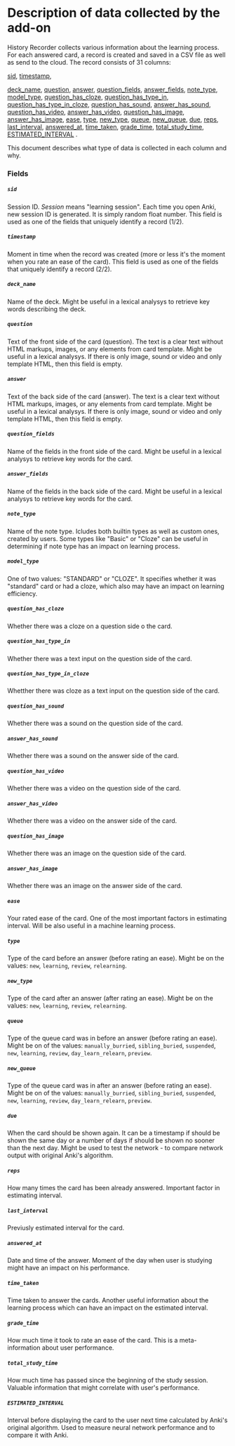 # Description of data collected by the add-on

History Recorder collects various information about the learning process. For each answered card, a record is created and saved in a CSV file as well as send to the cloud. 
The record consists of 31 columns: 
<!--[uid](#uid), -->
[sid](#sid), 
[timestamp](#timestamp), 
<!--[card_id](#card_id), 
[deck_id](#deck_id), -->
[deck_name](#deck_name),
[question](#question), 
[answer](#answer), 
[question_fields](#question_fields), 
[answer_fields](#answer_fields), 
[note_type](#note_type), 
[model_type](#model_type), 
[question_has_cloze](#question_has_cloze),
 [question_has_type_in](#question_has_type_in), 
 [question_has_type_in_cloze](#question_has_type_in_cloze), 
 [question_has_sound](#question_has_sound), 
 [answer_has_sound](#answer_has_sound),
 [question_has_video](#question_has_video),
 [answer_has_video](#answer_has_video),
 [question_has_image](#question_has_image),
 [answer_has_image](#answer_has_image),
 [ease](#ease), 
 [type](#type), 
 [new_type](#new_type),
 [queue](#queue),
 [new_queue](#new_queue), 
 [due](#due), 
 [reps](#reps),
 [last_interval](#last_interval),
 [answered_at](answered_at), 
 [time_taken](time_taken),
 [grade_time](#grade_time),
 [total_study_time](total_study_time),
 [ESTIMATED_INTERVAL](#estimated_interval) .
 
 
This document describes what type of data is collected in each column and why.
    
    
### Fields
<!--##### `uid`
User ID. Used as one of the fields that uniquely identify a record (1/4). 
-->
##### `sid`
Session ID. *Session* means "learning session". Each time you open Anki, new session ID is generated. It is simply random float number. This field is used as one of the fields that uniquely identify a record (1/2).

##### `timestamp` 
Moment in time when the record was created (more or less it's the moment when you rate an ease of the card). This field is used as one of the fields that uniquely identify a record (2/2).
<!--
##### `card_id` 
ID of the card. This field is used as one of the fields that uniquely identify a record (4/4).
-->
<!--
##### `deck_id`
ID of the deck.
-->
##### `deck_name`
Name of the deck. Might be useful in a lexical analysys to retrieve key words describing the deck.

##### `question`
Text of the front side of the card (question). The text is a clear text without HTML markups, images, or any elements from card template. Might be useful in a lexical analysys. If there is only image, sound or video and only template HTML, then this field is empty.

##### `answer`
Text of the back side of the card (answer). The text is a clear text without HTML markups, images, or any elements from card template. Might be useful in a lexical analysys. If there is only image, sound or video and only template HTML, then this field is empty.

##### `question_fields`
Name of the fields in the front side of the card. Might be useful in a lexical analysys to retrieve key words for the card.

##### `answer_fields`
Name of the fields in the back side of the card. Might be useful in a lexical analysys to retrieve key words for the card.

##### `note_type`
Name of the note type. Icludes both builtin types as well as custom ones, created by users. Some types like "Basic" or "Cloze" can be useful in determining if note type has an impact on learning process. 

##### `model_type`
One of two values: "STANDARD" or "CLOZE". It specifies whether it was "standard" card or had a cloze, which also may have an impact on learning efficiency. 

##### `question_has_cloze`
Whether there was a cloze on a question side o the card.

##### `question_has_type_in`
Whether there was a text input on the question side of the card.

##### `question_has_type_in_cloze`
Whetther there was cloze as a text input on the question side of the card.

##### `question_has_sound`
Whether there was a sound on the question side of the card.

##### `answer_has_sound`
Whether there was a sound on the answer side of the card.

##### `question_has_video`
Whether there was a video on the question side of the card.

##### `answer_has_video`
Whether there was a video on the answer side of the card.

##### `question_has_image`
Whether there was an image on the question side of the card.

##### `answer_has_image`
Whether there was an image on the answer side of the card.

##### `ease`
Your rated ease of the card. One of the most important factors in estimating interval. Will be also useful in a machine learning process.

##### `type`
Type of the card before an answer (before rating an ease). Might be on the values: `new`, `learning`, `review`, `relearning`.

##### `new_type`
Type of the card after an answer (after rating an ease). Might be on the values: `new`, `learning`, `review`, `relearning`.

##### `queue`
Type of the queue card was in before an answer (before rating an ease). Might be on of the values: `manually_burried`, `sibling_buried`, `suspended`, `new`, `learning`, `review`, `day_learn_relearn`, `preview`.

##### `new_queue`
Type of the queue card was in after an answer (before rating an ease). Might be on of the values: `manually_burried`, `sibling_buried`, `suspended`, `new`, `learning`, `review`, `day_learn_relearn`, `preview`.

##### `due`
When the card should be shown again. It can be a timestamp if should be shown the same day or a number of days if should be shown no sooner than the next day. Might be used to test the network - to compare network output with original Anki's algorithm.

##### `reps`
How many times the card has been already answered. Important factor in estimating interval.

##### `last_interval`
Previusly estimated interval for the card.

##### `answered_at`
Date and time of the answer. Moment of the day when user is studying might have an impact on his performance. 

##### `time_taken`
Time taken to answer the cards. Another useful information about the learning process which can have an impact on the estimated interval.

##### `grade_time`
How much time it took to rate an ease of the card. This is a meta-information about user performance. 

##### `total_study_time`
How much time has passed since the beginning of the study session. Valuable information that might correlate with user's performance.

##### `ESTIMATED_INTERVAL`
Interval before displaying the card to the user next time calculated by Anki's original algorithm. Used to measure neural network performance and to compare it with Anki. 
 
